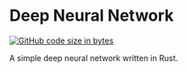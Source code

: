 # Deep Neural Network
[![GitHub code size in bytes](https://img.shields.io/github/languages/code-size/theboiboi8/deep_neural_network?style=for-the-badge&labelColor=000000&color=dfff00)](https://github.com/Theboiboi8/deep_neural_network)

A simple deep neural network written in Rust.